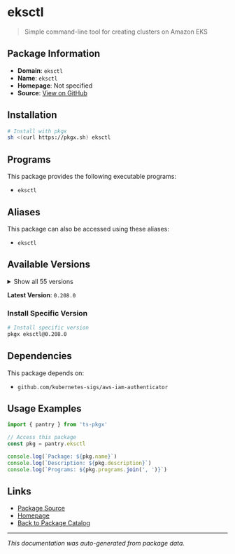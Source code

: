 # eksctl

> Simple command-line tool for creating clusters on Amazon EKS

## Package Information

- **Domain**: `eksctl`
- **Name**: `eksctl`
- **Homepage**: Not specified
- **Source**: [View on GitHub](https://github.com/pkgxdev/pantry/tree/main/projects/eksctl.io/package.yml)

## Installation

```bash
# Install with pkgx
sh <(curl https://pkgx.sh) eksctl
```

## Programs

This package provides the following executable programs:

- `eksctl`

## Aliases

This package can also be accessed using these aliases:

- `eksctl`

## Available Versions

<details>
<summary>Show all 55 versions</summary>

- `0.208.0`, `0.207.0`, `0.206.0`, `0.205.0`, `0.204.0`
- `0.203.0`, `0.202.0`, `0.201.0`, `0.200.0`, `0.199.0`
- `0.198.0`, `0.197.0`, `0.196.0`, `0.195.0`, `0.194.0`
- `0.193.0`, `0.192.0`, `0.191.0`, `0.190.0`, `0.189.0`
- `0.188.0`, `0.187.0`, `0.186.0`, `0.185.0`, `0.184.0`
- `0.183.0`, `0.182.0`, `0.181.0`, `0.180.0`, `0.179.0`
- `0.178.0`, `0.177.0`, `0.176.0`, `0.175.0`, `0.174.0`
- `0.173.0`, `0.172.0`, `0.171.0`, `0.170.0`, `0.169.0`
- `0.168.0`, `0.167.0`, `0.166.0`, `0.165.0`, `0.164.0`
- `0.163.0`, `0.162.0`, `0.161.0`, `0.160.0`, `0.159.0`
- `0.158.0`, `0.157.0`, `0.156.0`, `0.155.0`, `0.154.0`

</details>

**Latest Version**: `0.208.0`

### Install Specific Version

```bash
# Install specific version
pkgx eksctl@0.208.0
```

## Dependencies

This package depends on:

- `github.com/kubernetes-sigs/aws-iam-authenticator`

## Usage Examples

```typescript
import { pantry } from 'ts-pkgx'

// Access this package
const pkg = pantry.eksctl

console.log(`Package: ${pkg.name}`)
console.log(`Description: ${pkg.description}`)
console.log(`Programs: ${pkg.programs.join(', ')}`)
```

## Links

- [Package Source](https://github.com/pkgxdev/pantry/tree/main/projects/eksctl.io/package.yml)
- [Homepage](#)
- [Back to Package Catalog](../package-catalog.md)

---

*This documentation was auto-generated from package data.*
